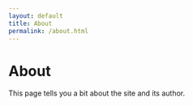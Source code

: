 ```yaml
---
layout: default
title: About
permalink: /about.html
---
```


# About

This page tells you a bit about the site and its author.

